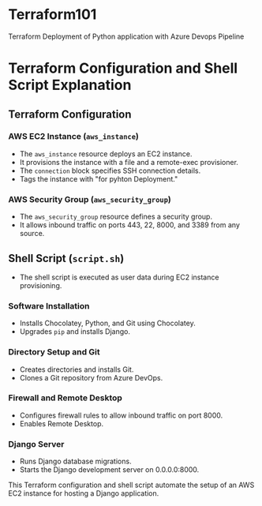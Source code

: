 # Terraform101
Terraform Deployment of Python application with Azure Devops Pipeline
# Terraform Configuration and Shell Script Explanation

## Terraform Configuration

### AWS EC2 Instance (`aws_instance`)

- The `aws_instance` resource deploys an EC2 instance.
- It provisions the instance with a file and a remote-exec provisioner.
- The `connection` block specifies SSH connection details.
- Tags the instance with "for pyhton Deployment."

### AWS Security Group (`aws_security_group`)

- The `aws_security_group` resource defines a security group.
- It allows inbound traffic on ports 443, 22, 8000, and 3389 from any source.

## Shell Script (`script.sh`)

- The shell script is executed as user data during EC2 instance provisioning.

### Software Installation

- Installs Chocolatey, Python, and Git using Chocolatey.
- Upgrades `pip` and installs Django.

### Directory Setup and Git

- Creates directories and installs Git.
- Clones a Git repository from Azure DevOps.

### Firewall and Remote Desktop

- Configures firewall rules to allow inbound traffic on port 8000.
- Enables Remote Desktop.

### Django Server

- Runs Django database migrations.
- Starts the Django development server on 0.0.0.0:8000.

This Terraform configuration and shell script automate the setup of an AWS EC2 instance for hosting a Django application.
